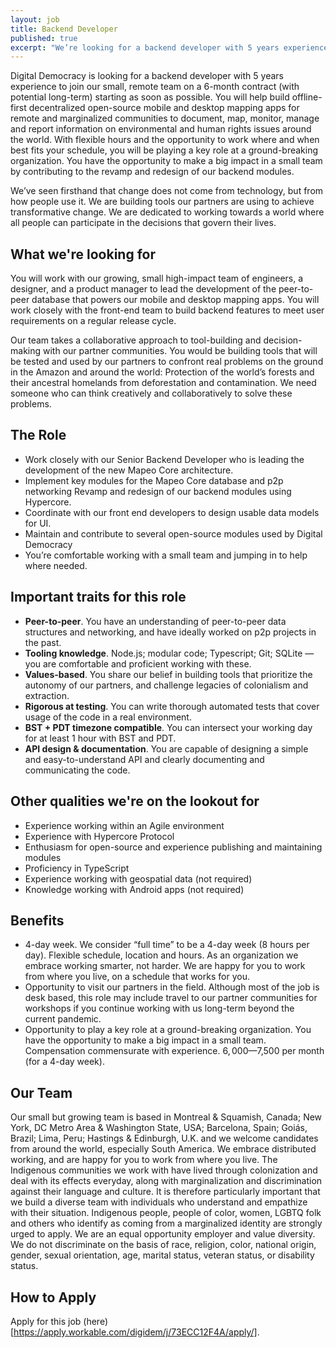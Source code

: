 ```yaml
---
layout: job
title: Backend Developer
published: true
excerpt: "We’re looking for a backend developer with 5 years experience to join our small, remote team on a 6-month contract (with potential long-term) starting as soon as possible."
---
```

Digital Democracy is looking for a backend developer with 5 years experience to join our small, remote team on a 6-month contract (with potential long-term) starting as soon as possible. You will help build offline-first decentralized open-source mobile and desktop mapping apps for remote and marginalized communities to document, map, monitor, manage and report information on environmental and human rights issues around the world. With flexible hours and the opportunity to work where and when best fits your schedule, you will be playing a key role at a ground-breaking organization. You have the opportunity to make a big impact in a small team by contributing to the revamp and redesign of our backend modules.

We’ve seen firsthand that change does not come from technology, but from how people use it. We are building tools our partners are using to achieve transformative change. We are dedicated to working towards a world where all people can participate in the decisions that govern their lives.

What we're looking for
----------------------

You will work with our growing, small high-impact team of engineers, a designer, and a product manager to lead the development of the peer-to-peer database that powers our mobile and desktop mapping apps. You will work closely with the front-end team to build backend features to meet user requirements on a regular release cycle.

Our team takes a collaborative approach to tool-building and decision-making with our partner communities. You would be building tools that will be tested and used by our partners to confront real problems on the ground in the Amazon and around the world: Protection of the world’s forests and their ancestral homelands from deforestation and contamination. We need someone who can think creatively and collaboratively to solve these problems.

The Role
--------

- Work closely with our Senior Backend Developer who is leading the development of the new Mapeo Core architecture.
- Implement key modules for the Mapeo Core database and p2p networking
Revamp and redesign of our backend modules using Hypercore.
- Coordinate with our front end developers to design usable data models for UI.
- Maintain and contribute to several open-source modules used by Digital Democracy
- You’re comfortable working with a small team and jumping in to help where needed.


Important traits for this role
------------------------------

- **Peer-to-peer**. You have an understanding of peer-to-peer data structures and networking, and have ideally worked on p2p projects in the past.
- **Tooling knowledge**. Node.js; modular code; Typescript; Git; SQLite — you are comfortable and proficient working with these.
- **Values-based**. You share our belief in building tools that prioritize the autonomy of our partners, and challenge legacies of colonialism and extraction.
- **Rigorous at testing**. You can write thorough automated tests that cover usage of the code in a real environment.
- **BST + PDT timezone compatible**. You can intersect your working day for at least 1 hour with BST and PDT.
- **API design & documentation**. You are capable of designing a simple and easy-to-understand API and clearly documenting and communicating the code.

Other qualities we're on the lookout for
----------------------------------------

- Experience working within an Agile environment
- Experience with Hypercore Protocol
- Enthusiasm for open-source and experience publishing and maintaining modules
- Proficiency in TypeScript
- Experience working with geospatial data (not required)
- Knowledge working with Android apps (not required)

Benefits
----------------------------------------

- 4-day week. We consider “full time” to be a 4-day week (8 hours per day).
Flexible schedule, location and hours. As an organization we embrace working smarter, not harder. We are happy for you to work from where you live, on a schedule that works for you.
- Opportunity to visit our partners in the field. Although most of the job is desk based, this role may include travel to our partner communities for workshops if you continue working with us long-term beyond the current pandemic.
- Opportunity to play a key role at a ground-breaking organization. You have the opportunity to make a big impact in a small team.
Compensation commensurate with experience. $6,000—$7,500 per month (for a 4-day week).

Our Team
--------

Our small but growing team is based in Montreal & Squamish, Canada; New York, DC Metro Area & Washington State, USA; Barcelona, Spain; Goiás, Brazil; Lima, Peru; Hastings & Edinburgh, U.K. and we welcome candidates from around the world, especially South America. We embrace distributed working, and are happy for you to work from where you live. The Indigenous communities we work with have lived through colonization and deal with its effects everyday, along with marginalization and discrimination against their language and culture. It is therefore particularly important that we build a diverse team with individuals who understand and empathize with their situation. Indigenous people, people of color, women, LGBTQ folk and others who identify as coming from a marginalized identity are strongly urged to apply. We are an equal opportunity employer and value diversity. We do not discriminate on the basis of race, religion, color, national origin, gender, sexual orientation, age, marital status, veteran status, or disability status.

How to Apply
------------

Apply for this job (here)[https://apply.workable.com/digidem/j/73ECC12F4A/apply/].
